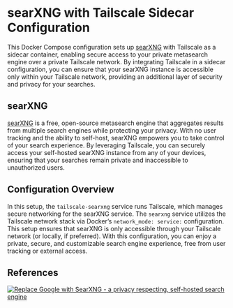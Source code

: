 # searXNG with Tailscale Sidecar Configuration

This Docker Compose configuration sets up [searXNG](https://github.com/searxng/searxng) with Tailscale as a sidecar container, enabling secure access to your private metasearch engine over a private Tailscale network. By integrating Tailscale in a sidecar configuration, you can ensure that your searXNG instance is accessible only within your Tailscale network, providing an additional layer of security and privacy for your searches.

## searXNG

[searXNG](https://github.com/searxng/searxng) is a free, open-source metasearch engine that aggregates results from multiple search engines while protecting your privacy. With no user tracking and the ability to self-host, searXNG empowers you to take control of your search experience. By leveraging Tailscale, you can securely access your self-hosted searXNG instance from any of your devices, ensuring that your searches remain private and inaccessible to unauthorized users.

## Configuration Overview

In this setup, the `tailscale-searxng` service runs Tailscale, which manages secure networking for the searXNG service. The `searxng` service utilizes the Tailscale network stack via Docker’s `network_mode: service:` configuration. This setup ensures that searXNG is only accessible through your Tailscale network (or locally, if preferred). With this configuration, you can enjoy a private, secure, and customizable search engine experience, free from user tracking or external access.

## References

[![Replace Google with SearXNG - a privacy respecting, self-hosted search engine](https://img.youtube.com/vi/cg9d87PuanE/0.jpg)](https://www.youtube.com/watch?v=cg9d87PuanE)
